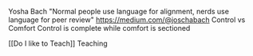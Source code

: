 Yosha Bach "Normal people use language for alignment, nerds use language for peer review"
https://medium.com/@joschabach
Control vs Comfort
Control is complete while comfort is sectioned

[[Do I like to Teach]] Teaching